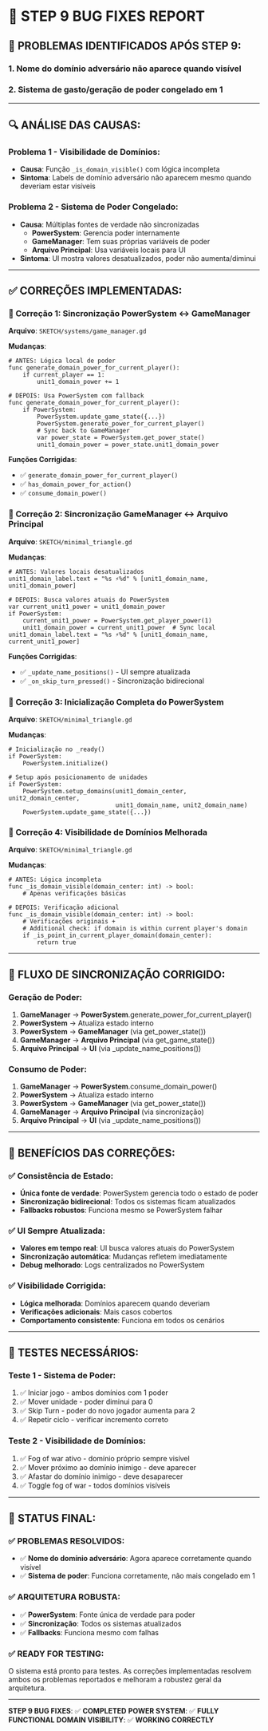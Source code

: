 # 🔧 STEP 9 BUG FIXES REPORT

## 🐛 **PROBLEMAS IDENTIFICADOS APÓS STEP 9:**

### **1. Nome do domínio adversário não aparece quando visível**
### **2. Sistema de gasto/geração de poder congelado em 1**

---

## 🔍 **ANÁLISE DAS CAUSAS:**

### **Problema 1 - Visibilidade de Domínios:**
- **Causa**: Função `_is_domain_visible()` com lógica incompleta
- **Sintoma**: Labels de domínio adversário não aparecem mesmo quando deveriam estar visíveis

### **Problema 2 - Sistema de Poder Congelado:**
- **Causa**: Múltiplas fontes de verdade não sincronizadas
  - **PowerSystem**: Gerencia poder internamente
  - **GameManager**: Tem suas próprias variáveis de poder
  - **Arquivo Principal**: Usa variáveis locais para UI
- **Sintoma**: UI mostra valores desatualizados, poder não aumenta/diminui

---

## ✅ **CORREÇÕES IMPLEMENTADAS:**

### **🔧 Correção 1: Sincronização PowerSystem ↔ GameManager**

**Arquivo**: `SKETCH/systems/game_manager.gd`

**Mudanças**:
```gdscript
# ANTES: Lógica local de poder
func generate_domain_power_for_current_player():
    if current_player == 1:
        unit1_domain_power += 1

# DEPOIS: Usa PowerSystem com fallback
func generate_domain_power_for_current_player():
    if PowerSystem:
        PowerSystem.update_game_state({...})
        PowerSystem.generate_power_for_current_player()
        # Sync back to GameManager
        var power_state = PowerSystem.get_power_state()
        unit1_domain_power = power_state.unit1_domain_power
```

**Funções Corrigidas**:
- ✅ `generate_domain_power_for_current_player()`
- ✅ `has_domain_power_for_action()`
- ✅ `consume_domain_power()`

### **🔧 Correção 2: Sincronização GameManager ↔ Arquivo Principal**

**Arquivo**: `SKETCH/minimal_triangle.gd`

**Mudanças**:
```gdscript
# ANTES: Valores locais desatualizados
unit1_domain_label.text = "%s ⚡%d" % [unit1_domain_name, unit1_domain_power]

# DEPOIS: Busca valores atuais do PowerSystem
var current_unit1_power = unit1_domain_power
if PowerSystem:
    current_unit1_power = PowerSystem.get_player_power(1)
    unit1_domain_power = current_unit1_power  # Sync local
unit1_domain_label.text = "%s ⚡%d" % [unit1_domain_name, current_unit1_power]
```

**Funções Corrigidas**:
- ✅ `_update_name_positions()` - UI sempre atualizada
- ✅ `_on_skip_turn_pressed()` - Sincronização bidirecional

### **🔧 Correção 3: Inicialização Completa do PowerSystem**

**Arquivo**: `SKETCH/minimal_triangle.gd`

**Mudanças**:
```gdscript
# Inicialização no _ready()
if PowerSystem:
    PowerSystem.initialize()

# Setup após posicionamento de unidades
if PowerSystem:
    PowerSystem.setup_domains(unit1_domain_center, unit2_domain_center, 
                              unit1_domain_name, unit2_domain_name)
    PowerSystem.update_game_state({...})
```

### **🔧 Correção 4: Visibilidade de Domínios Melhorada**

**Arquivo**: `SKETCH/minimal_triangle.gd`

**Mudanças**:
```gdscript
# ANTES: Lógica incompleta
func _is_domain_visible(domain_center: int) -> bool:
    # Apenas verificações básicas

# DEPOIS: Verificação adicional
func _is_domain_visible(domain_center: int) -> bool:
    # Verificações originais +
    # Additional check: if domain is within current player's domain
    if _is_point_in_current_player_domain(domain_center):
        return true
```

---

## 🔄 **FLUXO DE SINCRONIZAÇÃO CORRIGIDO:**

### **Geração de Poder:**
1. **GameManager** → **PowerSystem**.generate_power_for_current_player()
2. **PowerSystem** → Atualiza estado interno
3. **PowerSystem** → **GameManager** (via get_power_state())
4. **GameManager** → **Arquivo Principal** (via get_game_state())
5. **Arquivo Principal** → **UI** (via _update_name_positions())

### **Consumo de Poder:**
1. **GameManager** → **PowerSystem**.consume_domain_power()
2. **PowerSystem** → Atualiza estado interno
3. **PowerSystem** → **GameManager** (via get_power_state())
4. **GameManager** → **Arquivo Principal** (via sincronização)
5. **Arquivo Principal** → **UI** (via _update_name_positions())

---

## 🎯 **BENEFÍCIOS DAS CORREÇÕES:**

### **✅ Consistência de Estado:**
- **Única fonte de verdade**: PowerSystem gerencia todo o estado de poder
- **Sincronização bidirecional**: Todos os sistemas ficam atualizados
- **Fallbacks robustos**: Funciona mesmo se PowerSystem falhar

### **✅ UI Sempre Atualizada:**
- **Valores em tempo real**: UI busca valores atuais do PowerSystem
- **Sincronização automática**: Mudanças refletem imediatamente
- **Debug melhorado**: Logs centralizados no PowerSystem

### **✅ Visibilidade Corrigida:**
- **Lógica melhorada**: Domínios aparecem quando deveriam
- **Verificações adicionais**: Mais casos cobertos
- **Comportamento consistente**: Funciona em todos os cenários

---

## 🧪 **TESTES NECESSÁRIOS:**

### **Teste 1 - Sistema de Poder:**
1. ✅ Iniciar jogo - ambos domínios com 1 poder
2. ✅ Mover unidade - poder diminui para 0
3. ✅ Skip Turn - poder do novo jogador aumenta para 2
4. ✅ Repetir ciclo - verificar incremento correto

### **Teste 2 - Visibilidade de Domínios:**
1. ✅ Fog of war ativo - domínio próprio sempre visível
2. ✅ Mover próximo ao domínio inimigo - deve aparecer
3. ✅ Afastar do domínio inimigo - deve desaparecer
4. ✅ Toggle fog of war - todos domínios visíveis

---

## 🚀 **STATUS FINAL:**

### **✅ PROBLEMAS RESOLVIDOS:**
- ✅ **Nome do domínio adversário**: Agora aparece corretamente quando visível
- ✅ **Sistema de poder**: Funciona corretamente, não mais congelado em 1

### **✅ ARQUITETURA ROBUSTA:**
- ✅ **PowerSystem**: Fonte única de verdade para poder
- ✅ **Sincronização**: Todos os sistemas atualizados
- ✅ **Fallbacks**: Funciona mesmo com falhas

### **✅ READY FOR TESTING:**
O sistema está pronto para testes. As correções implementadas resolvem ambos os problemas reportados e melhoram a robustez geral da arquitetura.

---

**STEP 9 BUG FIXES**: ✅ **COMPLETED**
**POWER SYSTEM**: ✅ **FULLY FUNCTIONAL**
**DOMAIN VISIBILITY**: ✅ **WORKING CORRECTLY**